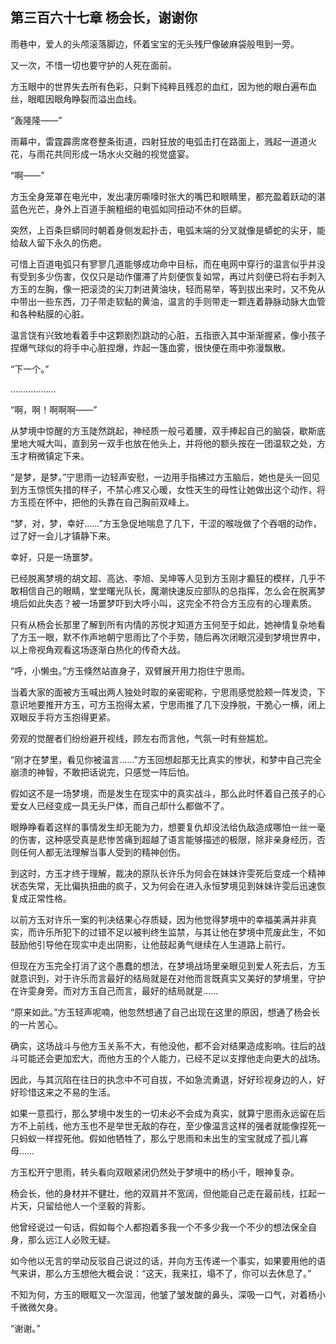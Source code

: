 ## 第三百六十七章 杨会长，谢谢你
雨巷中，爱人的头颅滚落脚边，怀着宝宝的无头残尸像破麻袋般甩到一旁。

又一次，不惜一切也要守护的人死在面前。

方玉眼中的世界失去所有色彩，只剩下纯粹且残忍的血红，因为他的眼白遍布血丝，眼眶因眼角睁裂而溢出血线。

“轰隆隆——”

雨幕中，雷霆霹雳席卷整条街道，四射狂放的电弧击打在路面上，溅起一道道火花，与雨花共同形成一场水火交融的视觉盛宴。

“啊——”

方玉全身笼罩在电光中，发出凄厉嘶嚎时张大的嘴巴和眼睛里，都充盈着跃动的湛蓝色光芒，身外上百道手腕粗细的电弧如同扭动不休的巨蟒。

突然，上百条巨蟒同时朝着身侧发起扑击，电弧末端的分叉就像是蟒蛇的尖牙，能给敌人留下永久的伤疤。

可惜上百道电弧只有寥寥几道能够成功命中目标，而在电网中穿行的温言似乎并没有受到多少伤害，仅仅只是动作僵滞了片刻便恢复如常，再过片刻便已将右手刺入方玉的左胸，像一把滚烫的尖刀刺进黄油块，轻而易举，等到拔出来时，又不免从中带出一些东西，刀子带走软黏的黄油，温言的手则带走一颗连着静脉动脉大血管和各种粘膜的心脏。

温言饶有兴致地看着手中这颗剧烈跳动的心脏，五指嵌入其中渐渐握紧，像小孩子捏爆气球似的将手中心脏捏爆，炸起一篷血雾，很快便在雨中弥漫飘散。

“下一个。”

………………

“啊，啊！啊啊啊——”

从梦境中惊醒的方玉陡然跳起，神经质一般弓着腰，双手捧起自己的脑袋，歇斯底里地大喊大叫，直到另一双手也放在他头上，并将他的额头按在一团温软之处，方玉才稍微镇定下来。

“是梦，是梦。”宁思雨一边轻声安慰，一边用手指拂过方玉脑后，她也是头一回见到方玉惊慌失措的样子，不禁心疼又心暖，女性天生的母性让她做出这个动作，将方玉揽在怀中，把他的头靠在自己胸前双峰上。

“梦，对，梦，幸好……”方玉急促地喘息了几下，干涩的喉咙做了个吞咽的动作，过了好一会儿才镇静下来。

幸好，只是一场噩梦。

已经脱离梦境的胡文超、高达、李旭、吴坤等人见到方玉刚才癫狂的模样，几乎不敢相信自己的眼睛，堂堂曙光队长，魔潮快速反应部队的总指挥，怎么会在脱离梦境后如此失态？被一场噩梦吓到大呼小叫，这完全不符合方玉应有的心理素质。

只有从杨会长那里了解到所有内情的苏悦才知道方玉何至于如此，她神情复杂地看了方玉一眼，默不作声地朝宁思雨比了个手势，随后再次闭眼沉浸到梦境世界中，以上帝视角观看这场逐渐白热化的传奇大战。

“呼，小懒虫。”方玉倏然站直身子，双臂展开用力抱住宁思雨。

当着大家的面被方玉喊出两人独处时取的亲密昵称，宁思雨感觉脸颊一阵发烫，下意识地要推开方玉，可方玉抱得太紧，宁思雨推了几下没挣脱，干脆心一横，闭上双眼反手将方玉抱得更紧。

旁观的觉醒者们纷纷避开视线，顾左右而言他，气氛一时有些尴尬。

“刚才在梦里，看见你被温言……”方玉回想起那无比真实的惨状，和梦中自己完全崩溃的神智，不敢把话说完，只感觉一阵后怕。

假如这不是一场梦境，而是发生在现实中的真实战斗，那么此时怀着自己孩子的心爱女人已经变成一具无头尸体，而自己却什么都做不了。

眼睁睁看着这样的事情发生却无能为力，想要复仇却没法给仇敌造成哪怕一丝一毫的伤害，这种感受真是悲惨苦痛到超越了语言能够描述的极限，除非亲身经历，否则任何人都无法理解当事人受到的精神创伤。

到这时，方玉才终于理解，裁决的原队长许乐为何会在妹妹许雯死后变成一个精神状态失常，无比偏执扭曲的疯子，又为何会在进入永恒梦境见到妹妹许雯后迅速恢复成正常性格。

以前方玉对许乐一案的判决结果心存质疑，因为他觉得梦境中的幸福美满并非真实，而许乐所犯下的过错不足以被判终生监禁，与其让他在梦境中荒废此生，不如鼓励他引导他在现实中走出阴影，让他鼓起勇气继续在人生道路上前行。

但现在方玉完全打消了这个愚蠢的想法，在梦境战场里亲眼见到爱人死去后，方玉就意识到，对于许乐而言最好的结局就是在对他而言既真实又美好的梦境里，守护在许雯身旁。而对方玉自己而言，最好的结局就是……

“原来如此。”方玉轻声呢喃，他忽然想通了自己出现在这里的原因，想通了杨会长的一片苦心。

确实，这场战斗与他方玉关系不大，有他没他，都不会对结果造成影响。往后的战斗可能还会更加宏大，而他方玉的个人能力，已经不足以支撑他走向更大的战场。

因此，与其沉陷在往日的执念中不可自拔，不如急流勇退，好好珍视身边的人，好好珍惜这来之不易的生活。

如果一意孤行，那么梦境中发生的一切未必不会成为真实，就算宁思雨永远留在后方不上前线，他方玉也不是举世无敌的存在，至少像温言这样的强者就能像捏死一只蚂蚁一样捏死他。假如他牺牲了，那么宁思雨和未出生的宝宝就成了孤儿寡母……

方玉松开宁思雨，转头看向双眼紧闭仍然处于梦境中的杨小千，眼神复杂。

杨会长，他的身材并不健壮，他的双肩并不宽阔，但他能自己走在最前线，扛起一片天，只留给他人一个坚毅的背影。

他曾经说过一句话，假如每个人都抱着多我一个不多少我一个不少的想法保全自身，那么远江人必败无疑。

如今他以无言的举动反驳自己说过的话，并向方玉传递一个事实，如果要用他的语气来讲，那么方玉想他大概会说：“这天，我来扛，塌不了，你可以去休息了。”

不知为何，方玉的眼眶又一次湿润，他皱了皱发酸的鼻头，深吸一口气，对着杨小千微微欠身。

“谢谢。”

